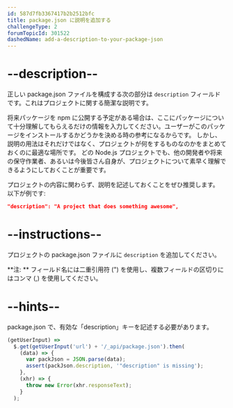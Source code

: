 ```yaml
---
id: 587d7fb3367417b2b2512bfc
title: package.json に説明を追加する
challengeType: 2
forumTopicId: 301522
dashedName: add-a-description-to-your-package-json
---
```


# --description--

正しい package.json ファイルを構成する次の部分は `description` フィールドです。これはプロジェクトに関する簡潔な説明です。

将来パッケージを npm に公開する予定がある場合は、ここにパッケージについて十分理解してもらえるだけの情報を入力してください。ユーザーがこのパッケージをインストールするかどうかを決める時の参考になるからです。 しかし、説明の用法はそれだけではなく、プロジェクトが何をするものなのかをまとめておくのに最適な場所です。 どの Node.js プロジェクトでも、他の開発者や将来の保守作業者、あるいは今後皆さん自身が、プロジェクトについて素早く理解できるようにしておくことが重要です。

プロジェクトの内容に関わらず、説明を記述しておくことをぜひ推奨します。 以下が例です:

```json
"description": "A project that does something awesome",
```

# --instructions--

プロジェクトの package.json ファイルに `description` を追加してください。

**注: ** フィールド名には二重引用符 (") を使用し、複数フィールドの区切りにはコンマ (,) を使用してください。

# --hints--

package.json で、有効な「description」キーを記述する必要があります。

```js
(getUserInput) =>
  $.get(getUserInput('url') + '/_api/package.json').then(
    (data) => {
      var packJson = JSON.parse(data);
      assert(packJson.description, '"description" is missing');
    },
    (xhr) => {
      throw new Error(xhr.responseText);
    }
  );
```


